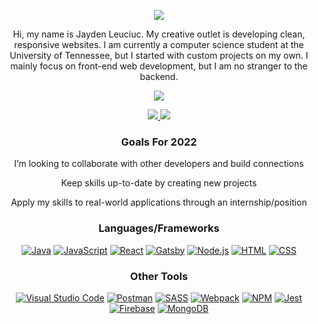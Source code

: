 

<div align="center"/>

<a href="https://github.com/DenverCoder1/readme-typing-svg"><img src="https://readme-typing-svg.herokuapp.com/?lines=Hi+Im+Jayden;Take+A+Look+Around&font=Fira%20Code&center=true&width=440&height=45&color=458BCC&vCenter=true&size=22"></a>

<p>Hi, my name is Jayden Leuciuc. My creative outlet is developing clean, responsive websites. I am currently a computer science student at the University of Tennessee, but I started with custom projects on my own. I mainly focus on front-end web development, but I am no stranger to the backend. </p>


<a href="https://jaydenleuciuc.com" target="_blank">
<img src="https://img.shields.io/website?label=jaydenleuciuc.com&style=for-the-badge&url=https%3A%2F%2FJaydenLeuciuc.com"/>
</a>
<p>
<a href="https://twitter.com/leuciucjayden" target="_blank">
<img src="https://img.shields.io/badge/Twitter-1DA1F2?style=for-the-badge&logo=twitter&logoColor=white"/>
</a>
<a href="https://www.linkedin.com/in/jayden-leuciuc" target="_blank">
<img src="https://img.shields.io/badge/LinkedIn-0077B5?style=for-the-badge&logo=linkedin&logoColor=white"/>
</a>
</p>
          
<h3>Goals For 2022 </h3>

<p>I’m looking to collaborate with other developers and build connections</p>
<p>Keep skills up-to-date by creating new projects</p>
<p>Apply my skills to real-world applications through an internship/position</p>


### Languages/Frameworks
<p>
    <a href="#"><img alt="Java" src="https://img.shields.io/badge/Java-ED8B00?style=for-the-badge&logo=java&logoColor=white"></a>    
    <a href="#"><img alt="JavaScript" src="https://img.shields.io/badge/JavaScript-323330?style=for-the-badge&logo=javascript&logoColor=F7DF1E"></a>   
    <a href="#"><img alt="React" src="https://img.shields.io/badge/React-20232A?style=for-the-badge&logo=react&logoColor=61DAFB"></a>
    <a href="#"><img alt="Gatsby" src="https://img.shields.io/badge/Gatsby-663399?style=for-the-badge&logo=gatsby&logoColor=white"></a> 
    <a href="#"><img alt="Node.js" src="https://img.shields.io/badge/Node.js-339933?style=for-the-badge&logo=nodedotjs&logoColor=white"</img></a>
    <a href="#"><img alt="HTML" src="https://img.shields.io/badge/HTML5-E34F26?style=for-the-badge&logo=html5&logoColor=white"></a>
    <a href="#"><img alt="CSS" src="https://img.shields.io/badge/CSS3-1572B6?style=for-the-badge&logo=css3&logoColor=white"></a>
</p>

### Other Tools

<p>
    <a href="#"><img alt="Visual Studio Code" src="https://img.shields.io/badge/Visual_Studio_Code-0078D4?style=for-the-badge&logo=visual%20studio%20code&logoColor=white"</img></a>
    <a href="#"><img alt="Postman" src="https://img.shields.io/badge/Postman-FF6C37?style=for-the-badge&logo=Postman&logoColor=white"</img></a>
    <a href="#"><img alt="SASS" src="https://img.shields.io/badge/Sass-CC6699?style=for-the-badge&logo=sass&logoColor=white"></a> 
    <a href="#"><img alt="Webpack" src="https://img.shields.io/badge/Webpack-8DD6F9?style=for-the-badge&logo=Webpack&logoColor=white"></a>
    <a href="#"><img alt="NPM" src="https://img.shields.io/badge/npm-CB3837?style=for-the-badge&logo=npm&logoColor=white"></a>
    <a href="#"><img alt="Jest" src="https://img.shields.io/badge/Jest-C21325?style=for-the-badge&logo=jest&logoColor=white"></a>
    <a href="#"><img alt="Firebase" src="https://img.shields.io/badge/firebase-ffca28?style=for-the-badge&logo=firebase&logoColor=black"></a> 
    <a href="#"><img alt="MongoDB" src="https://img.shields.io/badge/MongoDB-4EA94B?style=for-the-badge&logo=mongodb&logoColor=white"></a>       
</p>  
</div>
